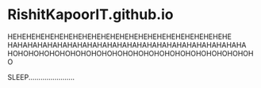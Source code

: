 # RishitKapoorIT.github.io
HEHEHEHEHEHEHEHEHEHEHEHEHEHEHEHEHEHEHEHEHEHEHEHE
HAHAHAHAHAHAHAHAHAHAHAHAHAHAHAHAHAHAHAHAHAHAHAHA
HOHOHOHOHOHOHOHOHOHOHOHOHOHOHOHOHOHOHOHOHOHOHOHO

SLEEP.......................
